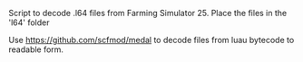 Script to decode .l64 files from Farming Simulator 25.
Place the files in the 'l64' folder

Use https://github.com/scfmod/medal to decode files from luau bytecode to readable form.
